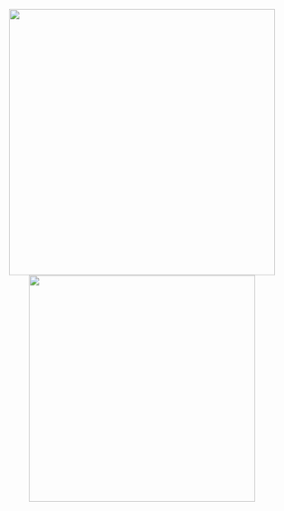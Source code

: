 <p align="center">
  <img src="https://github-readme-stats.vercel.app/api?username=Ahmet-Kirmizi&show_icons=true&hide_border=true&count_private=true&theme=tokyonight&include_all_commits=true", width="470"/>
  <img src="https://github-readme-stats.vercel.app/api/top-langs/?username=Ahmet-Kirmizi&layout=compact&theme=tokyonight&hide_border=true", width="400"/> <br>
</p>
